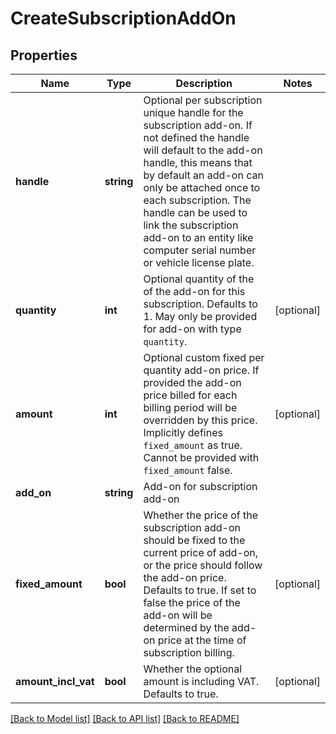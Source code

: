# CreateSubscriptionAddOn

## Properties
Name | Type | Description | Notes
------------ | ------------- | ------------- | -------------
**handle** | **string** | Optional per subscription unique handle for the subscription add-on. If not defined the handle will default to the add-on handle, this means that by default an add-on can only be attached once to each subscription. The handle can be used to link the subscription add-on to an entity like computer serial number or vehicle license plate. |
**quantity** | **int** | Optional quantity of the of the add-on for this subscription. Defaults to 1. May only be provided for add-on with type `quantity`. | [optional]
**amount** | **int** | Optional custom fixed per quantity add-on price. If provided the add-on price billed for each billing period will be overridden by this price. Implicitly defines `fixed_amount` as true. Cannot be provided with `fixed_amount` false. | [optional]
**add_on** | **string** | Add-on for subscription add-on |
**fixed_amount** | **bool** | Whether the price of the subscription add-on should be fixed to the current price of add-on, or the price should follow the add-on price. Defaults to true. If set to false the price of the add-on will be determined by the add-on price at the time of subscription billing. | [optional]
**amount_incl_vat** | **bool** | Whether the optional amount is including VAT. Defaults to true. | [optional]

[[Back to Model list]](../../README.md#documentation-for-models) [[Back to API list]](../../README.md#documentation-for-api-endpoints) [[Back to README]](../../README.md)


